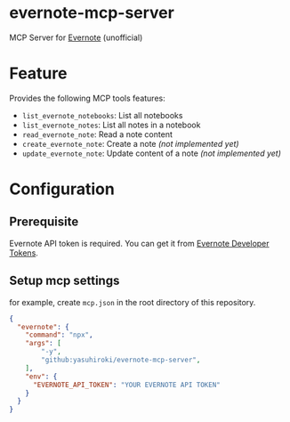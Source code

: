 # evernote-mcp-server

MCP Server for [Evernote](https://evernote.com) (unofficial)

# Feature

Provides the following MCP tools features:

- `list_evernote_notebooks`: List all notebooks
- `list_evernote_notes`: List all notes in a notebook
- `read_evernote_note`: Read a note content
- `create_evernote_note`: Create a note _(not implemented yet)_
- `update_evernote_note`: Update content of a note _(not implemented yet)_

# Configuration

## Prerequisite

Evernote API token is required. You can get it from [Evernote Developer Tokens](https://dev.evernote.com/doc/articles/dev_tokens.php).

## Setup mcp settings

for example, create `mcp.json` in the root directory of this repository.

```json
{
  "evernote": {
    "command": "npx",
    "args": [
        "-y",
        "github:yasuhiroki/evernote-mcp-server",
    ],
    "env": {
      "EVERNOTE_API_TOKEN": "YOUR EVERNOTE API TOKEN"
    }
  }
}
```